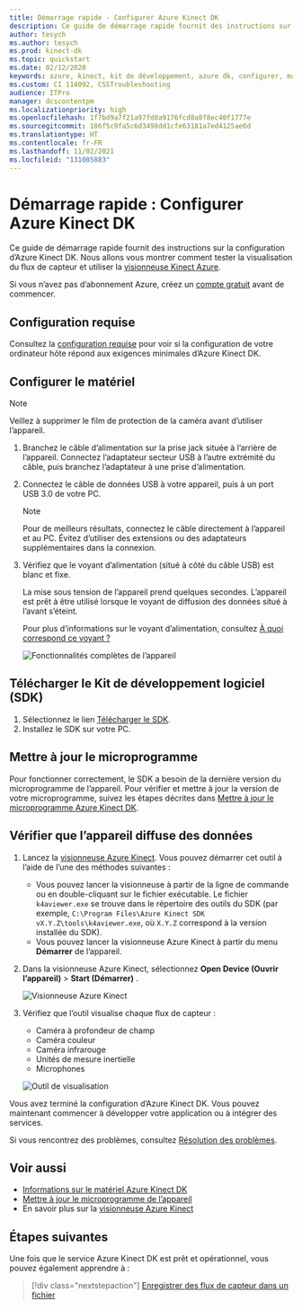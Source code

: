 ```yaml
---
title: Démarrage rapide - Configurer Azure Kinect DK
description: Ce guide de démarrage rapide fournit des instructions sur la configuration du matériel Azure Kinect DK.
author: tesych
ms.author: tesych
ms.prod: kinect-dk
ms.topic: quickstart
ms.date: 02/12/2020
keywords: azure, kinect, kit de développement, azure dk, configurer, matériel, rapide, usb, alimentation, visionneuse, capteur, streaming, configuration, sdk, microprogramme
ms.custom: CI 114092, CSSTroubleshooting
audience: ITPro
manager: dcscontentpm
ms.localizationpriority: high
ms.openlocfilehash: 1f7bd9a7f21a97fd0a9176fcd8a8f8ec40f1777e
ms.sourcegitcommit: 106f5c9fa5c6d3498dd1cfe63181a7ed4125ae6d
ms.translationtype: HT
ms.contentlocale: fr-FR
ms.lasthandoff: 11/02/2021
ms.locfileid: "131085883"
---
```

# <a name="quickstart-set-up-your-azure-kinect-dk"></a>Démarrage rapide : Configurer Azure Kinect DK

Ce guide de démarrage rapide fournit des instructions sur la configuration d’Azure Kinect DK. Nous allons vous montrer comment tester la visualisation du flux de capteur et utiliser la [visionneuse Kinect Azure](azure-kinect-viewer.md).

Si vous n’avez pas d’abonnement Azure, créez un [compte gratuit](https://azure.microsoft.com/free/?WT.mc_id=A261C142F) avant de commencer.

## <a name="system-requirements"></a>Configuration requise

Consultez la [configuration requise](system-requirements.md) pour voir si la configuration de votre ordinateur hôte répond aux exigences minimales d’Azure Kinect DK.

## <a name="set-up-hardware"></a>Configurer le matériel

> [!NOTE]
> Veillez à supprimer le film de protection de la caméra avant d’utiliser l’appareil.

1. Branchez le câble d’alimentation sur la prise jack située à l’arrière de l’appareil. Connectez l’adaptateur secteur USB à l’autre extrémité du câble, puis branchez l’adaptateur à une prise d’alimentation.
2. Connectez le câble de données USB à votre appareil, puis à un port USB 3.0 de votre PC.
   >[!NOTE]
   >Pour de meilleurs résultats, connectez le câble directement à l’appareil et au PC. Évitez d’utiliser des extensions ou des adaptateurs supplémentaires dans la connexion.

3. Vérifiez que le voyant d’alimentation (situé à côté du câble USB) est blanc et fixe.
  
   La mise sous tension de l’appareil prend quelques secondes. L’appareil est prêt à être utilisé lorsque le voyant de diffusion des données situé à l’avant s’éteint.  

   Pour plus d’informations sur le voyant d’alimentation, consultez [À quoi correspond ce voyant ?](hardware-specification.md#what-does-the-light-mean)

    ![Fonctionnalités complètes de l’appareil](./media/quickstarts/full-device-features.png)

## <a name="download-the-sdk"></a>Télécharger le Kit de développement logiciel (SDK)

1. Sélectionnez le lien [Télécharger le SDK](sensor-sdk-download.md).
2. Installez le SDK sur votre PC.

## <a name="update-firmware"></a>Mettre à jour le microprogramme

Pour fonctionner correctement, le SDK a besoin de la dernière version du microprogramme de l’appareil. Pour vérifier et mettre à jour la version de votre microprogramme, suivez les étapes décrites dans [Mettre à jour le microprogramme Azure Kinect DK](update-device-firmware.md).

## <a name="verify-that-the-device-streams-data"></a>Vérifier que l’appareil diffuse des données

1. Lancez la [visionneuse Azure Kinect](azure-kinect-viewer.md). Vous pouvez démarrer cet outil à l’aide de l’une des méthodes suivantes :
   - Vous pouvez lancer la visionneuse à partir de la ligne de commande ou en double-cliquant sur le fichier exécutable. Le fichier `k4aviewer.exe` se trouve dans le répertoire des outils du SDK (par exemple, `C:\Program Files\Azure Kinect SDK vX.Y.Z\tools\k4aviewer.exe`, où `X.Y.Z` correspond à la version installée du SDK).
   - Vous pouvez lancer la visionneuse Azure Kinect à partir du menu **Démarrer** de l’appareil.
2. Dans la visionneuse Azure Kinect, sélectionnez **Open Device (Ouvrir l’appareil)**  > **Start (Démarrer)** .

    ![Visionneuse Azure Kinect](./media/quickstarts/viewer.png)

3. Vérifiez que l’outil visualise chaque flux de capteur :
   - Caméra à profondeur de champ
   - Caméra couleur
   - Caméra infrarouge
   - Unités de mesure inertielle
   - Microphones

    ![Outil de visualisation](./media/quickstarts/visualization-tool.png)

Vous avez terminé la configuration d’Azure Kinect DK. Vous pouvez maintenant commencer à développer votre application ou à intégrer des services.

Si vous rencontrez des problèmes, consultez [Résolution des problèmes](troubleshooting.md).

## <a name="see-also"></a>Voir aussi

- [Informations sur le matériel Azure Kinect DK](hardware-specification.md)
- [Mettre à jour le microprogramme de l’appareil](update-device-firmware.md)
- En savoir plus sur la [visionneuse Azure Kinect](azure-kinect-viewer.md)

## <a name="next-steps"></a>Étapes suivantes

Une fois que le service Azure Kinect DK est prêt et opérationnel, vous pouvez également apprendre à :
> [!div class="nextstepaction"]
> [Enregistrer des flux de capteur dans un fichier](record-sensor-streams-file.md)

